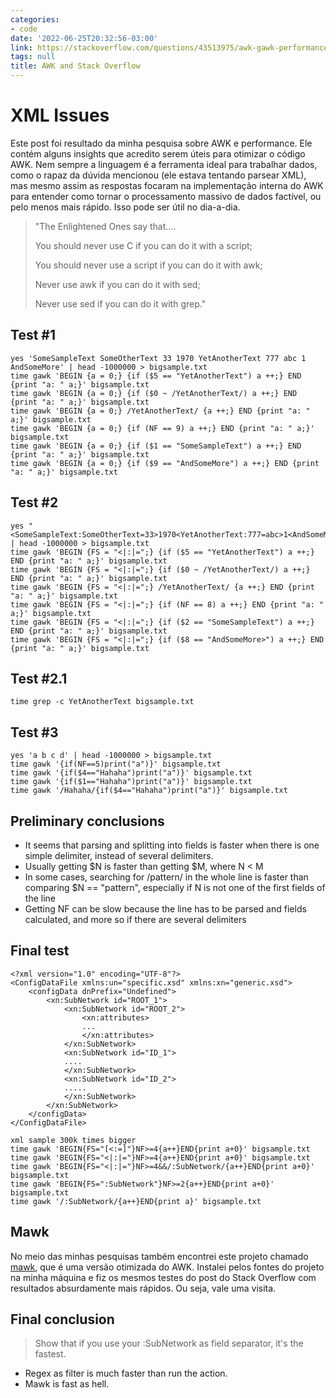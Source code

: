 ```yaml
---
categories:
- code
date: '2022-06-25T20:32:56-03:00'
link: https://stackoverflow.com/questions/43513975/awk-gawk-performance
tags: null
title: AWK and Stack Overflow
---
```


# XML Issues

Este post foi resultado da minha pesquisa sobre AWK e performance. Ele contém alguns insights que acredito serem úteis para otimizar o código AWK. Nem sempre a linguagem é a ferramenta ideal para trabalhar dados, como o rapaz da dúvida mencionou (ele estava tentando parsear XML), mas mesmo assim as respostas focaram na implementação interna do AWK para entender como tornar o processamento massivo de dados factível, ou pelo menos mais rápido. Isso pode ser útil no dia-a-dia.

>
> "The Enlightened Ones say that....
> 
> You should never use C if you can do it with a script;
>
> You should never use a script if you can do it with awk;
>
> Never use awk if you can do it with sed;
>
> Never use sed if you can do it with grep."
>

## Test #1

```
yes 'SomeSampleText SomeOtherText 33 1970 YetAnotherText 777 abc 1 AndSomeMore' | head -1000000 > bigsample.txt
time gawk 'BEGIN {a = 0;} {if ($5 == "YetAnotherText") a ++;} END {print "a: " a;}' bigsample.txt
time gawk 'BEGIN {a = 0;} {if ($0 ~ /YetAnotherText/) a ++;} END {print "a: " a;}' bigsample.txt
time gawk 'BEGIN {a = 0;} /YetAnotherText/ {a ++;} END {print "a: " a;}' bigsample.txt
time gawk 'BEGIN {a = 0;} {if (NF == 9) a ++;} END {print "a: " a;}' bigsample.txt
time gawk 'BEGIN {a = 0;} {if ($1 == "SomeSampleText") a ++;} END {print "a: " a;}' bigsample.txt
time gawk 'BEGIN {a = 0;} {if ($9 == "AndSomeMore") a ++;} END {print "a: " a;}' bigsample.txt
```

## Test #2

```
yes "<SomeSampleText:SomeOtherText=33>1970<YetAnotherText:777=abc>1<AndSomeMore>" | head -1000000 > bigsample.txt
time gawk 'BEGIN {FS = "<|:|=";} {if ($5 == "YetAnotherText") a ++;} END {print "a: " a;}' bigsample.txt
time gawk 'BEGIN {FS = "<|:|=";} {if ($0 ~ /YetAnotherText/) a ++;} END {print "a: " a;}' bigsample.txt
time gawk 'BEGIN {FS = "<|:|=";} /YetAnotherText/ {a ++;} END {print "a: " a;}' bigsample.txt
time gawk 'BEGIN {FS = "<|:|=";} {if (NF == 8) a ++;} END {print "a: " a;}' bigsample.txt
time gawk 'BEGIN {FS = "<|:|=";} {if ($2 == "SomeSampleText") a ++;} END {print "a: " a;}' bigsample.txt
time gawk 'BEGIN {FS = "<|:|=";} {if ($8 == "AndSomeMore>") a ++;} END {print "a: " a;}' bigsample.txt
```

## Test #2.1

```
time grep -c YetAnotherText bigsample.txt
```

## Test #3

```
yes 'a b c d' | head -1000000 > bigsample.txt
time gawk '{if(NF==5)print("a")}' bigsample.txt
time gawk '{if($4=="Hahaha")print("a")}' bigsample.txt
time gawk '{if($1=="Hahaha")print("a")}' bigsample.txt
time gawk '/Hahaha/{if($4=="Hahaha")print("a")}' bigsample.txt
```

## Preliminary conclusions

 - It seems that parsing and splitting into fields is faster when there is one simple delimiter, instead of several delimiters.
 - Usually getting $N is faster than getting $M, where N < M
 - In some cases, searching for /pattern/ in the whole line is faster than comparing $N == "pattern", especially if N is not one of the first fields of the line
 - Getting NF can be slow because the line has to be parsed and fields calculated, and more so if there are several delimiters

## Final test

```
<?xml version="1.0" encoding="UTF-8"?>
<ConfigDataFile xmlns:un="specific.xsd" xmlns:xn="generic.xsd">
    <configData dnPrefix="Undefined">
        <xn:SubNetwork id="ROOT_1">
            <xn:SubNetwork id="ROOT_2">
                <xn:attributes>
                ...
                </xn:attributes>
            </xn:SubNetwork>
            <xn:SubNetwork id="ID_1">
            ....
            </xn:SubNetwork>
            <xn:SubNetwork id="ID_2">
            .....
            </xn:SubNetwork>
        </xn:SubNetwork>
    </configData>
</ConfigDataFile>
```

```
xml sample 300k times bigger
time gawk 'BEGIN{FS="[<:=]"}NF>=4{a++}END{print a+0}' bigsample.txt
time gawk 'BEGIN{FS="<|:|="}NF>=4{a++}END{print a+0}' bigsample.txt
time gawk 'BEGIN{FS="<|:|="}NF>=4&&/:SubNetwork/{a++}END{print a+0}' bigsample.txt
time gawk 'BEGIN{FS=":SubNetwork"}NF>=2{a++}END{print a+0}' bigsample.txt
time gawk '/:SubNetwork/{a++}END{print a}' bigsample.txt
```

## Mawk

No meio das minhas pesquisas também encontrei este projeto chamado [mawk](https://invisible-island.net/mawk/), que é uma versão otimizada do AWK. Instalei pelos fontes do projeto na minha máquina e fiz os mesmos testes do post do Stack Overflow com resultados absurdamente mais rápidos. Ou seja, vale uma visita.

## Final conclusion

> 
> Show that if you use your :SubNetwork as field separator, it's the fastest.
> 

 - Regex as filter is much faster than run the action.
 - Mawk is fast as hell.